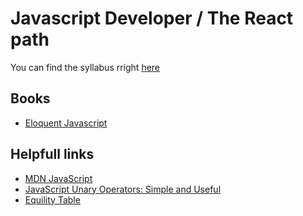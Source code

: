 # Javascript Developer / The React path
You can find the syllabus rright [here](http://bit.ly/area51_jsdev_reactpath)

## Books
- [Eloquent Javascript](https://eloquentjavascript.net/)

## Helpfull links
- [MDN JavaScript](https://developer.mozilla.org/es/docs/Web/JavaScript)
- [JavaScript Unary Operators: Simple and Useful](https://scotch.io/tutorials/javascript-unary-operators-simple-and-useful#toc-bitwise-not-)
- [Equility Table](https://dorey.github.io/JavaScript-Equality-Table/)